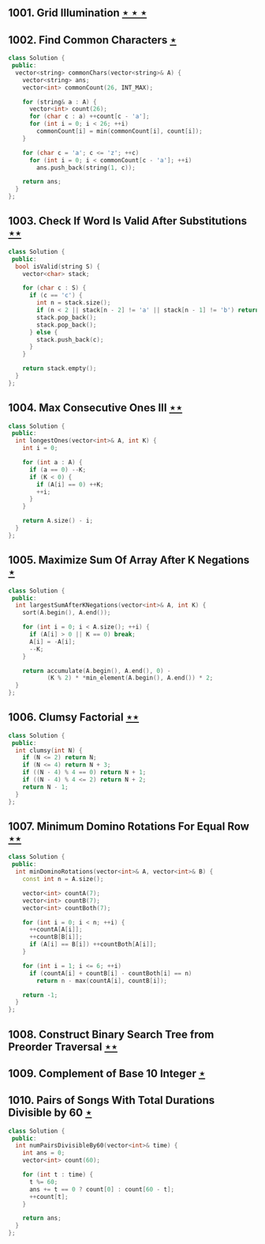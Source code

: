 ## 1001. Grid Illumination [$\star\star\star$](https://leetcode.com/problems/grid-illumination)

## 1002. Find Common Characters [$\star$](https://leetcode.com/problems/find-common-characters)

```cpp
class Solution {
 public:
  vector<string> commonChars(vector<string>& A) {
    vector<string> ans;
    vector<int> commonCount(26, INT_MAX);

    for (string& a : A) {
      vector<int> count(26);
      for (char c : a) ++count[c - 'a'];
      for (int i = 0; i < 26; ++i)
        commonCount[i] = min(commonCount[i], count[i]);
    }

    for (char c = 'a'; c <= 'z'; ++c)
      for (int i = 0; i < commonCount[c - 'a']; ++i)
        ans.push_back(string(1, c));

    return ans;
  }
};
```

## 1003. Check If Word Is Valid After Substitutions [$\star\star$](https://leetcode.com/problems/check-if-word-is-valid-after-substitutions)

```cpp
class Solution {
 public:
  bool isValid(string S) {
    vector<char> stack;

    for (char c : S) {
      if (c == 'c') {
        int n = stack.size();
        if (n < 2 || stack[n - 2] != 'a' || stack[n - 1] != 'b') return false;
        stack.pop_back();
        stack.pop_back();
      } else {
        stack.push_back(c);
      }
    }

    return stack.empty();
  }
};
```

## 1004. Max Consecutive Ones III [$\star\star$](https://leetcode.com/problems/max-consecutive-ones-iii)

```cpp
class Solution {
 public:
  int longestOnes(vector<int>& A, int K) {
    int i = 0;

    for (int a : A) {
      if (a == 0) --K;
      if (K < 0) {
        if (A[i] == 0) ++K;
        ++i;
      }
    }

    return A.size() - i;
  }
};
```

## 1005. Maximize Sum Of Array After K Negations [$\star$](https://leetcode.com/problems/maximize-sum-of-array-after-k-negations)

```cpp
class Solution {
 public:
  int largestSumAfterKNegations(vector<int>& A, int K) {
    sort(A.begin(), A.end());

    for (int i = 0; i < A.size(); ++i) {
      if (A[i] > 0 || K == 0) break;
      A[i] = -A[i];
      --K;
    }

    return accumulate(A.begin(), A.end(), 0) -
           (K % 2) * *min_element(A.begin(), A.end()) * 2;
  }
};
```

## 1006. Clumsy Factorial [$\star\star$](https://leetcode.com/problems/clumsy-factorial)

```cpp
class Solution {
 public:
  int clumsy(int N) {
    if (N <= 2) return N;
    if (N <= 4) return N + 3;
    if ((N - 4) % 4 == 0) return N + 1;
    if ((N - 4) % 4 <= 2) return N + 2;
    return N - 1;
  }
};
```

## 1007. Minimum Domino Rotations For Equal Row [$\star\star$](https://leetcode.com/problems/minimum-domino-rotations-for-equal-row)

```cpp
class Solution {
 public:
  int minDominoRotations(vector<int>& A, vector<int>& B) {
    const int n = A.size();

    vector<int> countA(7);
    vector<int> countB(7);
    vector<int> countBoth(7);

    for (int i = 0; i < n; ++i) {
      ++countA[A[i]];
      ++countB[B[i]];
      if (A[i] == B[i]) ++countBoth[A[i]];
    }

    for (int i = 1; i <= 6; ++i)
      if (countA[i] + countB[i] - countBoth[i] == n)
        return n - max(countA[i], countB[i]);

    return -1;
  }
};
```

## 1008. Construct Binary Search Tree from Preorder Traversal [$\star\star$](https://leetcode.com/problems/construct-binary-search-tree-from-preorder-traversal)

## 1009. Complement of Base 10 Integer [$\star$](https://leetcode.com/problems/complement-of-base-10-integer)

## 1010. Pairs of Songs With Total Durations Divisible by 60 [$\star$](https://leetcode.com/problems/pairs-of-songs-with-total-durations-divisible-by-60)

```cpp
class Solution {
 public:
  int numPairsDivisibleBy60(vector<int>& time) {
    int ans = 0;
    vector<int> count(60);

    for (int t : time) {
      t %= 60;
      ans += t == 0 ? count[0] : count[60 - t];
      ++count[t];
    }

    return ans;
  }
};
```
